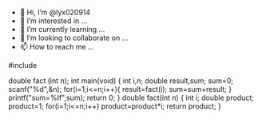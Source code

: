 - 👋 Hi, I’m @lyx020914
- 👀 I’m interested in ...
- 🌱 I’m currently learning ...
- 💞️ I’m looking to collaborate on ...
- 📫 How to reach me ...

<!---
lyx020914/lyx020914 is a ✨ special ✨ repository because its `README.md` (this file) appears on your GitHub profile.
You can click the Preview link to take a look at your changes.
--->#include<stdio.h>
double fact (int n);
int main(void)
{
	int i,n;
	double result,sum;
	sum=0;
	scanf("%d",&n);
	for(i=1;i<=n;i++){
		result=fact(i);
		sum=sum+result;
	}
	printf("sum=%If",sum);
	return 0;
}
double fact(int n)
{
	int i;
	double product;
	product=1;
	for(i=1;i<=n;i++)
	product=product*i; 
	return product;
}
